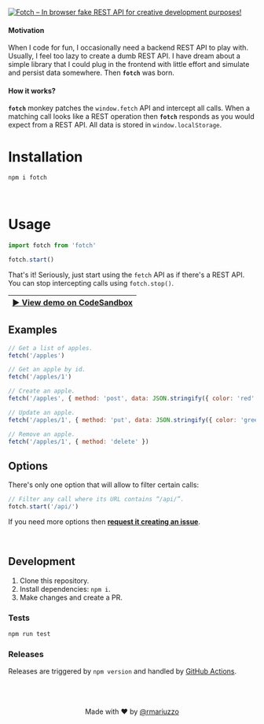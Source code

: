 [![Fotch – In browser fake REST API for creative development purposes!
](.github/banner.svg)](#installation)

#### Motivation

When I code for fun, I occasionally need a backend REST API to play with. Usually, I feel too lazy to create a dumb REST API. I have dream about a simple library that I could plug in the frontend with little effort and simulate and persist data somewhere. Then **`fotch`** was born.

#### How it works?

**`fotch`** monkey patches the `window.fetch` API and intercept all calls. When a matching call looks like a REST operation then **`fotch`** responds as you would expect from a REST API. All data is stored in `window.localStorage`.

# Installation

```bash
npm i fotch
```

<br>

# Usage

```ts
import fotch from 'fotch'

fotch.start()
```

That's it! Seriously, just start using the `fetch` API as if there's a REST API. You can stop intercepting calls using `fotch.stop()`.

| **[▶︎ View demo on CodeSandbox](https://codesandbox.io/s/rwqo347pjo?autoresize=1&hidenavigation=1&view=preview)** |
| ----------------------------------------------------------------------------------------------------------------- |


## Examples

```js
// Get a list of apples.
fetch('/apples')

// Get an apple by id.
fetch('/apples/1')

// Create an apple.
fetch('/apples', { method: 'post', data: JSON.stringify({ color: 'red' }) })

// Update an apple.
fetch('/apples/1', { method: 'put', data: JSON.stringify({ color: 'green' }) })

// Remove an apple.
fetch('/apples/1', { method: 'delete' })
```

## Options

There's only one option that will allow to filter certain calls:

```js
// Filter any call where its URL contains “/api/”.
fotch.start('/api/')
```

If you need more options then **[request it creating an issue](/issues/new)**.

<br>

## Development

1.  Clone this repository.
2.  Install dependencies: `npm i`.
3.  Make changes and create a PR.

### Tests

```sh
npm run test
```

### Releases

Releases are triggered by `npm version` and handled by [GitHub Actions](https://github.com/rmariuzzo/fotch/actions?query=workflow%3Apublish).

<center><br><br><br>
Made with ♥ by <a href="https://github.com/rmariuzzo" target="_blank">@rmariuzzo</a>
</center>

